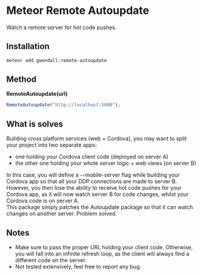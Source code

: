 Meteor Remote Autoupdate
========================

Watch a remote server for hot code pushes.

Installation
------------

``` sh
meteor add gwendall:remote-autoupdate
```

Method
----------

**RemoteAutoupdate(url)**  
``` javascript
RemoteAutoupdate("http://localhost:5000");
```

What is solves
--------------

Building cross platform services (web + Cordova), you may want to split your project into two separate apps:  
- one holding your Cordova client code (deployed on server A)  
- the other one holding your whole server logic + web views (on server B)  

In this case, you will define a --mobile-server flag while building your Cordova app so that all your DDP connections are made to server B. However, you then lose the ability to receive hot code pushes for your Cordova app, as it will now watch server B for code changes, whilst your Cordova code is on server A.  
This package simply patches the Autoupdate package so that it can watch changes on another server.   Problem solved.

Notes
-----

- Make sure to pass the proper URL holding your client code. Otherwise, you will fall into an infinite refresh loop, as the client will always find a different code on the server.
- Not tested extensively, feel free to report any bug.
